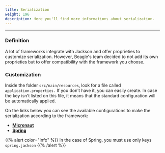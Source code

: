 ```yaml
---
title: Serialization
weight: 196
description: Here you'll find more informations about serialization.
---
```


---

### Definition <a id="definicao"></a>

A lot of frameworks integrate with Jackson and offer proprieties to customize serialization. However, Beagle's team decided to not add its own proprieties but to offer compatibility with the framework you choose.

### Customization <a id="customizacao"></a>

Inside the folder `src/main/resources`, look for a file called `application.properties.` If you don't have it, you can easily create. In case the key isn't listed on this file, it means that the standard configuration will be automatically applied.

On the links below you can see the available configurations to make the serialization according to the framework:

- **​[**Micronaut**](https://docs.micronaut.io/latest/guide/index.html#_jackson_configuration)**​
- ​**[**Spring**](https://docs.spring.io/spring-boot/docs/current/reference/html/application-properties.html#appendix.application-properties.json)**​

{{% alert color="info" %}}
In the case of Spring, you must use only keys `spring.jackson`
{{% /alert %}}
